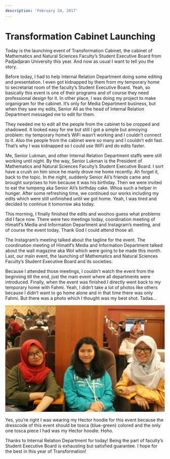 ```yaml
---
description: 'February 24, 2017'
---
```


# Transformation Cabinet Launching

Today is the launching event of Transformation Cabinet, the cabinet of Mathematics and Natural Sciences Faculty’s Student Executive Board from Padjadjaran University this year. And now as usual I want to tell you the story.

Before today, I had to help Internal Relation Department doing some editing and presentation. I even got kidnapped by them from my temporary home to secretariat room of the faculty’s Student Executive Board. Yeah, so basically this event is one of their programs and of course they need professional design for it. In other place, I was doing my project to make organigram for the cabinet. It’s only for Media Department business, but when they saw my edits, Senior Ali as the head of Internal Relation Department messaged me to edit for them.

They needed me to edit all the people from the cabinet to be cropped and shadowed. It looked easy for me but still I got a simple but annoying problem: my temporary home’s WiFi wasn’t working and I couldn’t connect to it. Also the people from the cabinet were so many and I couldn’t edit fast. That’s why I was kidnapped so I could use WiFi and do edits faster.

Me, Senior Lukman, and other Internal Relation Department staffs were still working until night. By the way, Senior Lukman is the President of Mathematics and Natural Sciences Faculty’s Student Executive Board. I sort have a crush on him since he manly drove me home recently. Ah forget it, back to the topic. In the night, suddenly Senior Ali’s friends came and brought surprises to him because it was his birthday. Then we were invited to eat the tumpeng aka Senior Ali’s birthday cake. Whoa such a helper in hunger. After some refreshing time, we continued our works including my edits which were still unfinished until we got home. Yeah, I was tired and decided to continue it tomorrow aka today.

This morning, I finally finished the edits and woohoo guess what problems did I face now. There were two meetings today, coordination meeting of Himatif’s Media and Information Department and Instagram’s meeting, and of course the event today. Thank God I could attend those all.

The Instagram’s meeting talked about the tagline for the event. The coordination meeting of Himatif’s Media and Information Department talked about the wall magazine aka WoI which were going to be made this month. Last, our main event, the launching of Mathematics and Natural Sciences Faculty’s Student Executive Board and its societies.

Because I attended those meetings, I couldn’t watch the event from the beginning till the end, just the main event where all departments were introduced. Finally, when the event was finished I directly went back to my temporary home with Fahmi. Yeah, I didn’t take a lot of photos like others because I didn’t want to go home alone and in that time there was only Fahmi. But there was a photo which I thought was my best shot. Tadaa…

![](../../.gitbook/assets/image%20%2821%29.png)

Yes, you’re right I was wearing my Hector hoodie for this event because the dresscode of this event should be tosca \(blue-green\) colored and the only one tosca piece I had was my Hector hoodie. Hoho.

Thanks to Internal Relation Department for today! Being the part of faculty’s Student Executive Board is exhausting but satisfied guarantee. I hope for the best in this year of Transformation!

